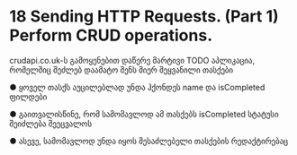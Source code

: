 # 18 Sending HTTP Requests. (Part 1) Perform CRUD operations.

crudapi.co.uk-ს გამოყენებით დაწერე
მარტივი TODO აპლიკაცია, რომელშიც
შეძლებ დაამატო შენს მიერ შეყვანილი
თასქები

● ყოველ თასქს აუცილებლად უნდა ჰქონდეს
name და isCompleted ფილდები

● გაითვალისწინე, რომ სამომავლოდ ამ
თასქებს isCompleted სტატუსი შეიძლება
შეეცვალოს

● ასევე, სამომავლოდ უნდა იყოს
შესაძლებელი თასქების რედაქტირებაც
